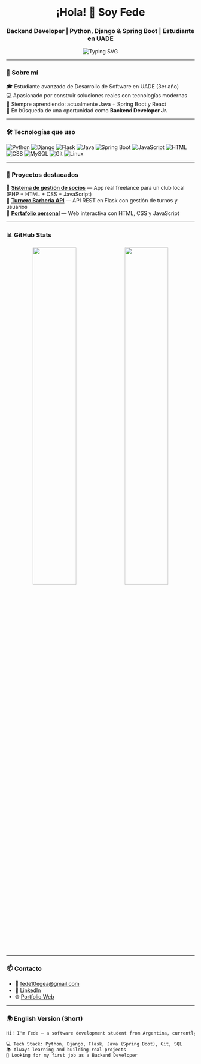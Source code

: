 <h1 align="center">¡Hola! 👋 Soy Fede</h1>
<h3 align="center">Backend Developer | Python, Django & Spring Boot | Estudiante en UADE</h3>

<p align="center">
  <img src="https://readme-typing-svg.demolab.com?font=Fira+Code&weight=500&size=24&pause=1000&center=true&vCenter=true&width=435&lines=Desarrollador+de+Software;Apasionado+por+el+backend;En+constante+aprendizaje;Buscando+mi+primera+experiencia+IT" alt="Typing SVG" />
</p>

---

### 📌 Sobre mí

🎓 Estudiante avanzado de Desarrollo de Software en UADE (3er año)  
💻 Apasionado por construir soluciones reales con tecnologías modernas  
🧠 Siempre aprendiendo: actualmente Java + Spring Boot y React  
🚀 En búsqueda de una oportunidad como **Backend Developer Jr.**

---

### 🛠️ Tecnologías que uso

![Python](https://img.shields.io/badge/Python-3776AB?style=for-the-badge&logo=python&logoColor=white)
![Django](https://img.shields.io/badge/Django-092E20?style=for-the-badge&logo=django&logoColor=white)
![Flask](https://img.shields.io/badge/Flask-black?style=for-the-badge&logo=flask&logoColor=white)
![Java](https://img.shields.io/badge/Java-007396?style=for-the-badge&logo=java&logoColor=white)
![Spring Boot](https://img.shields.io/badge/Spring_Boot-6DB33F?style=for-the-badge&logo=spring-boot&logoColor=white)
![JavaScript](https://img.shields.io/badge/JavaScript-F7DF1E?style=for-the-badge&logo=javascript&logoColor=black)
![HTML](https://img.shields.io/badge/HTML5-E34F26?style=for-the-badge&logo=html5&logoColor=white)
![CSS](https://img.shields.io/badge/CSS3-1572B6?style=for-the-badge&logo=css3&logoColor=white)
![MySQL](https://img.shields.io/badge/MySQL-005C84?style=for-the-badge&logo=mysql&logoColor=white)
![Git](https://img.shields.io/badge/Git-F05032?style=for-the-badge&logo=git&logoColor=white)
![Linux](https://img.shields.io/badge/Linux-FCC624?style=for-the-badge&logo=linux&logoColor=black)

---

### 🚀 Proyectos destacados

🔹 [**Sistema de gestión de socios**]([https://github.com/FedeEgea/club-manager](https://clubtsuarez.com.ar/club-gestion/public/)) — App real freelance para un club local (PHP + HTML + CSS + JavaScript)  
🔹 [**Turnero Barbería API**](https://github.com/FedeEgea/barber-api) — API REST en Flask con gestión de turnos y usuarios  
🔹 [**Portafolio personal**](https://fegeadev.com/) — Web interactiva con HTML, CSS y JavaScript  

---

### 📊 GitHub Stats

<p align="center">
  <img src="https://github-readme-stats.vercel.app/api?username=FedeEgea&show_icons=true&theme=github_dark" width="48%"/>
  <img src="https://github-readme-streak-stats.herokuapp.com/?user=FedeEgea&theme=github-dark-blue" width="48%"/>
</p>

---

### 📫 Contacto

- 📧 fede10egea@gmail.com  
- 💼 [LinkedIn](https://www.linkedin.com/in/egeafederico)  
- 🌐 [Portfolio Web](https://fegeadev.com/) 

---

### 🌍 English Version (Short)

```txt
Hi! I'm Fede — a software development student from Argentina, currently focused on backend development.

💻 Tech Stack: Python, Django, Flask, Java (Spring Boot), Git, SQL  
📚 Always learning and building real projects  
📩 Looking for my first job as a Backend Developer
